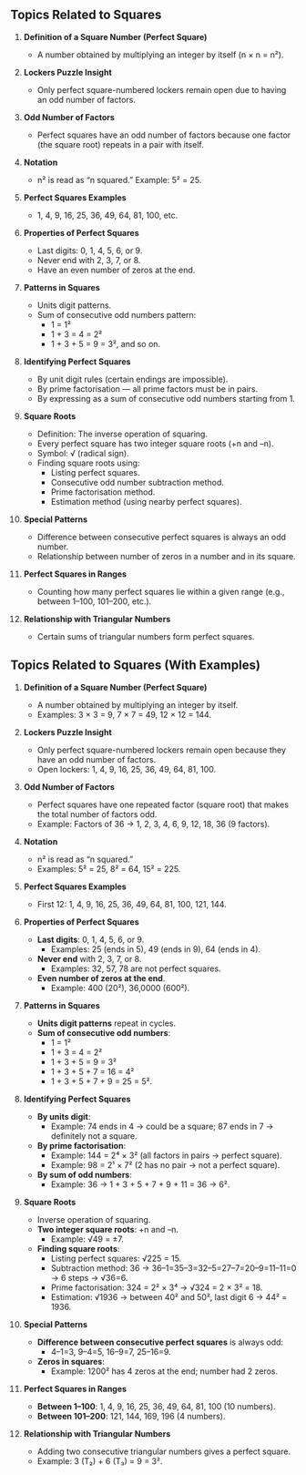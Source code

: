## Topics Related to Squares

1. **Definition of a Square Number (Perfect Square)**
   - A number obtained by multiplying an integer by itself (n × n = n²).

2. **Lockers Puzzle Insight**
   - Only perfect square-numbered lockers remain open due to having an odd number of factors.

3. **Odd Number of Factors**
   - Perfect squares have an odd number of factors because one factor (the square root) repeats in a pair with itself.

4. **Notation**
   - n² is read as “n squared.” Example: 5² = 25.

5. **Perfect Squares Examples**
   - 1, 4, 9, 16, 25, 36, 49, 64, 81, 100, etc.

6. **Properties of Perfect Squares**
   - Last digits: 0, 1, 4, 5, 6, or 9.
   - Never end with 2, 3, 7, or 8.
   - Have an even number of zeros at the end.

7. **Patterns in Squares**
   - Units digit patterns.
   - Sum of consecutive odd numbers pattern:  
     - 1 = 1²  
     - 1 + 3 = 4 = 2²  
     - 1 + 3 + 5 = 9 = 3², and so on.

8. **Identifying Perfect Squares**
   - By unit digit rules (certain endings are impossible).
   - By prime factorisation — all prime factors must be in pairs.
   - By expressing as a sum of consecutive odd numbers starting from 1.

9. **Square Roots**
   - Definition: The inverse operation of squaring.
   - Every perfect square has two integer square roots (+n and –n).
   - Symbol: √ (radical sign).
   - Finding square roots using:
     - Listing perfect squares.
     - Consecutive odd number subtraction method.
     - Prime factorisation method.
     - Estimation method (using nearby perfect squares).

10. **Special Patterns**
    - Difference between consecutive perfect squares is always an odd number.
    - Relationship between number of zeros in a number and in its square.

11. **Perfect Squares in Ranges**
    - Counting how many perfect squares lie within a given range (e.g., between 1–100, 101–200, etc.).

12. **Relationship with Triangular Numbers**
    - Certain sums of triangular numbers form perfect squares.


## Topics Related to Squares (With Examples)

1. **Definition of a Square Number (Perfect Square)**
   - A number obtained by multiplying an integer by itself.
   - Examples: 3 × 3 = 9, 7 × 7 = 49, 12 × 12 = 144.

2. **Lockers Puzzle Insight**
   - Only perfect square-numbered lockers remain open because they have an odd number of factors.
   - Open lockers: 1, 4, 9, 16, 25, 36, 49, 64, 81, 100.

3. **Odd Number of Factors**
   - Perfect squares have one repeated factor (square root) that makes the total number of factors odd.
   - Example: Factors of 36 → 1, 2, 3, 4, 6, 9, 12, 18, 36 (9 factors).

4. **Notation**
   - n² is read as “n squared.”
   - Examples: 5² = 25, 8² = 64, 15² = 225.

5. **Perfect Squares Examples**
   - First 12: 1, 4, 9, 16, 25, 36, 49, 64, 81, 100, 121, 144.

6. **Properties of Perfect Squares**
   - **Last digits**: 0, 1, 4, 5, 6, or 9.
     - Examples: 25 (ends in 5), 49 (ends in 9), 64 (ends in 4).
   - **Never end** with 2, 3, 7, or 8.
     - Examples: 32, 57, 78 are not perfect squares.
   - **Even number of zeros at the end**.
     - Example: 400 (20²), 36,0000 (600²).

7. **Patterns in Squares**
   - **Units digit patterns** repeat in cycles.
   - **Sum of consecutive odd numbers**:
     - 1 = 1²
     - 1 + 3 = 4 = 2²
     - 1 + 3 + 5 = 9 = 3²
     - 1 + 3 + 5 + 7 = 16 = 4²
     - 1 + 3 + 5 + 7 + 9 = 25 = 5².

8. **Identifying Perfect Squares**
   - **By units digit**:
     - Example: 74 ends in 4 → could be a square; 87 ends in 7 → definitely not a square.
   - **By prime factorisation**:
     - Example: 144 = 2⁴ × 3² (all factors in pairs → perfect square).
     - Example: 98 = 2¹ × 7² (2 has no pair → not a perfect square).
   - **By sum of odd numbers**:
     - Example: 36 → 1 + 3 + 5 + 7 + 9 + 11 = 36 → 6².

9. **Square Roots**
   - Inverse operation of squaring.
   - **Two integer square roots**: +n and –n.
     - Example: √49 = ±7.
   - **Finding square roots**:
     - Listing perfect squares: √225 = 15.
     - Subtraction method: 36 → 36–1=35–3=32–5=27–7=20–9=11–11=0 → 6 steps → √36=6.
     - Prime factorisation: 324 = 2² × 3⁴ → √324 = 2 × 3² = 18.
     - Estimation: √1936 → between 40² and 50², last digit 6 → 44² = 1936.

10. **Special Patterns**
    - **Difference between consecutive perfect squares** is always odd:
      - 4–1=3, 9–4=5, 16–9=7, 25–16=9.
    - **Zeros in squares**:
      - Example: 1200² has 4 zeros at the end; number had 2 zeros.

11. **Perfect Squares in Ranges**
    - **Between 1–100**: 1, 4, 9, 16, 25, 36, 49, 64, 81, 100 (10 numbers).
    - **Between 101–200**: 121, 144, 169, 196 (4 numbers).

12. **Relationship with Triangular Numbers**
    - Adding two consecutive triangular numbers gives a perfect square.
    - Example: 3 (T₂) + 6 (T₃) = 9 = 3².
